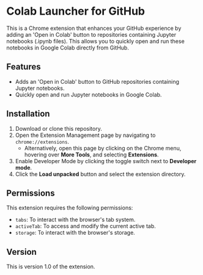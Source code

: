 # Colab Launcher for GitHub

This is a Chrome extension that enhances your GitHub experience by adding an 'Open in Colab' button to repositories containing Jupyter notebooks (.ipynb files). This allows you to quickly open and run these notebooks in Google Colab directly from GitHub.

## Features

- Adds an 'Open in Colab' button to GitHub repositories containing Jupyter notebooks.
- Quickly open and run Jupyter notebooks in Google Colab.

## Installation

1. Download or clone this repository.
2. Open the Extension Management page by navigating to `chrome://extensions`.
   - Alternatively, open this page by clicking on the Chrome menu, hovering over **More Tools**, and selecting **Extensions**.
3. Enable Developer Mode by clicking the toggle switch next to **Developer mode**.
4. Click the **Load unpacked** button and select the extension directory.

## Permissions

This extension requires the following permissions:

- `tabs`: To interact with the browser's tab system.
- `activeTab`: To access and modify the current active tab.
- `storage`: To interact with the browser's storage.

## Version

This is version 1.0 of the extension.
